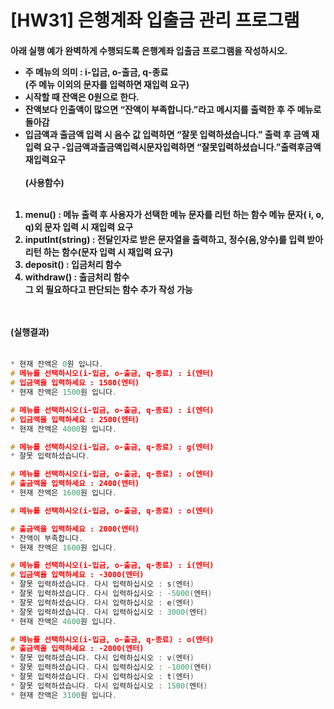 # [HW31] 은행계좌 입출금 관리 프로그램


<h4>

아래 실행 예가 완벽하게 수행되도록 은행계좌 입출금 프로그램을 작성하시오.</br>

- 주 메뉴의 의미 : i-입금, o-출금, q-종료</br>
(주 메뉴 이외의 문자를 입력하면 재입력 요구)</br>
- 시작할 때 잔액은 0원으로 한다.</br>
- 잔액보다 인출액이 많으면 “잔액이 부족합니다.”라고 메시지를 출력한 후 주 메뉴로 돌아감</br>
- 입금액과 출금액 입력 시 음수 값 입력하면 “잘못 입력하셨습니다.” 출력 후 금액 재입력 요구 -입금액과출금액입력시문자입력하면 “잘못입력하셨습니다.”출력후금액재입력요구
</br></br>
(사용함수)</br></br>
1. menu() : 메뉴 출력 후 사용자가 선택한 메뉴 문자를 리턴 하는 함수 메뉴 문자( i, o, q)외 문자 입력 시 재입력 요구</br>
2. inputInt(string) : 전달인자로 받은 문자열을 출력하고, 정수(음,양수)를 입력 받아 리턴 하는 함수(문자 입력 시 재입력 요구)</br>
3. deposit() : 입금처리 함수</br>
4. withdraw() : 출금처리 함수</br>
그 외 필요하다고 판단되는 함수 추가 작성 가능


</br></br>
(실행결과)
</br></br></h4>

```cpp
* 현재 잔액은 0원 입니다.
# 메뉴를 선택하시오(i-입금, o-출금, q-종료) : i(엔터) 
# 입금액을 입력하세요 : 1500(엔터)
* 현재 잔액은 1500원 입니다.

# 메뉴를 선택하시오(i-입금, o-출금, q-종료) : i(엔터) 
# 입금액을 입력하세요 : 2500(엔터)
* 현재 잔액은 4000원 입니다.

# 메뉴를 선택하시오(i-입금, o-출금, q-종료) : g(엔터) 
* 잘못 입력하셨습니다.

# 메뉴를 선택하시오(i-입금, o-출금, q-종료) : o(엔터) 
# 출금액을 입력하세요 : 2400(엔터)
* 현재 잔액은 1600원 입니다.

# 메뉴를 선택하시오(i-입금, o-출금, q-종료) : o(엔터)

# 출금액을 입력하세요 : 2000(엔터) 
* 잔액이 부족합니다.
* 현재 잔액은 1600원 입니다.

# 메뉴를 선택하시오(i-입금, o-출금, q-종료) : i(엔터)
# 입금액을 입력하세요 : -3000(엔터)
* 잘못 입력하셨습니다. 다시 입력하십시오 : s(엔터)
* 잘못 입력하셨습니다. 다시 입력하십시오 : -5000(엔터) 
* 잘못 입력하셨습니다. 다시 입력하십시오 : e(엔터)
* 잘못 입력하셨습니다. 다시 입력하십시오 : 3000(엔터) 
* 현재 잔액은 4600원 입니다.

# 메뉴를 선택하시오(i-입금, o-출금, q-종료) : o(엔터)
# 출금액을 입력하세요 : -2000(엔터)
* 잘못 입력하셨습니다. 다시 입력하십시오 : v(엔터)
* 잘못 입력하셨습니다. 다시 입력하십시오 : -1000(엔터) 
* 잘못 입력하셨습니다. 다시 입력하십시오 : t(엔터)
* 잘못 입력하셨습니다. 다시 입력하십시오 : 1500(엔터) 
* 현재 잔액은 3100원 입니다.
```